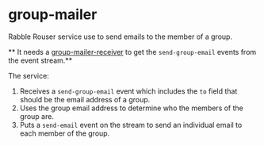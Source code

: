 # group-mailer

Rabble Rouser service use to send emails to the member of a group.

** It needs a [group-mailer-receiver](https://github.com/rabblerouser/group-mail-receiver) to get the `send-group-email` events from the event stream.**

The service:

1. Receives a `send-group-email` event which includes the `to` field that should be the email address of a group.
1. Uses the group email address to determine who the members of the group are.
1. Puts a `send-email` event on the stream to send an individual email to each member of the group.
